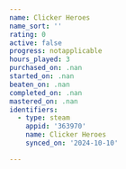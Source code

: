 ```yaml
---
name: Clicker Heroes
name_sort: ''
rating: 0
active: false
progress: notapplicable
hours_played: 3
purchased_on: .nan
started_on: .nan
beaten_on: .nan
completed_on: .nan
mastered_on: .nan
identifiers:
  - type: steam
    appid: '363970'
    name: Clicker Heroes
    synced_on: '2024-10-10'

---
```

